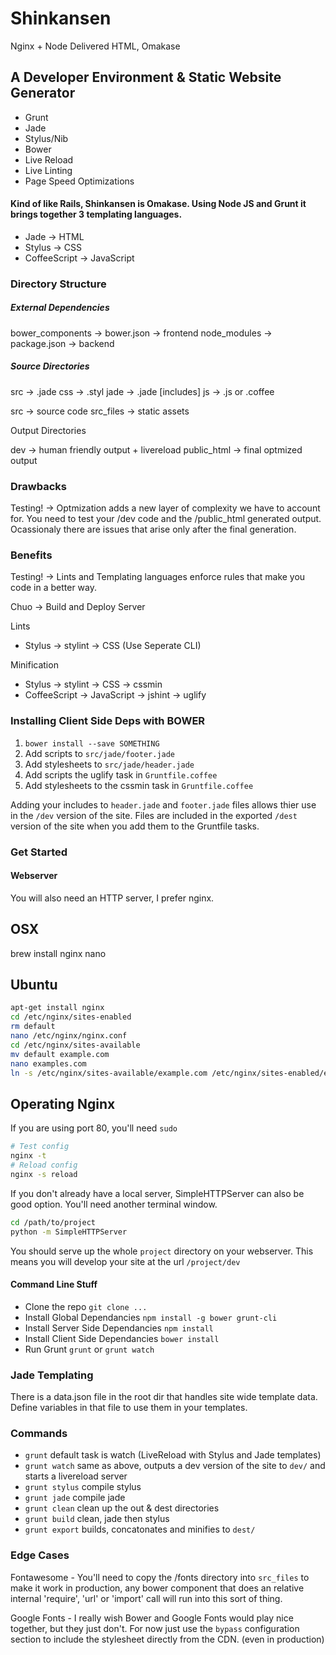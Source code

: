# Shinkansen

Nginx + Node Delivered HTML, Omakase

## A Developer Environment & Static Website Generator

* Grunt
* Jade
* Stylus/Nib
* Bower
* Live Reload
* Live Linting
* Page Speed Optimizations


#### Kind of like Rails, Shinkansen is Omakase. Using Node JS and Grunt it brings together 3 templating languages.

* Jade -> HTML
* Stylus -> CSS
* CoffeeScript -> JavaScript

### Directory Structure

##### External Dependencies

bower_components -> bower.json -> frontend
node_modules -> package.json -> backend

##### Source Directories

src -> .jade
	css -> .styl
	jade -> .jade [includes]
	js -> .js or .coffee

src -> source code
src_files -> static assets

Output Directories

dev -> human friendly output + livereload
public_html -> final optmized output


### Drawbacks

Testing! -> Optmization adds a new layer of complexity we have to account for. You need to test your /dev code and the /public_html generated output. Ocassionaly there are issues that arise only after the final generation.

### Benefits

Testing! -> Lints and Templating languages enforce rules that make you code in a better way.

Chuo -> Build and Deploy Server

<!-- bash -->

Lints

* Stylus -> stylint -> CSS (Use Seperate CLI)


Minification

* Stylus -> stylint -> CSS -> cssmin
* CoffeeScript -> JavaScript -> jshint -> uglify

### Installing Client Side Deps with BOWER

1. `bower install --save SOMETHING`
1. Add scripts to `src/jade/footer.jade`
1. Add stylesheets to `src/jade/header.jade`
1. Add scripts the uglify task in `Gruntfile.coffee`
1. Add stylesheets to the cssmin task in `Gruntfile.coffee`

Adding your includes to `header.jade` and `footer.jade` files allows thier use in the `/dev` version of the site. Files are included in the exported `/dest` version of the site when you add them to the Gruntfile tasks.


### Get Started

#### Webserver

You will also need an HTTP server, I prefer nginx.

## OSX

brew install nginx
nano 

## Ubuntu

``` bash
apt-get install nginx
cd /etc/nginx/sites-enabled
rm default
nano /etc/nginx/nginx.conf
cd /etc/nginx/sites-available
mv default example.com
nano examples.com
ln -s /etc/nginx/sites-available/example.com /etc/nginx/sites-enabled/example.com
```

## Operating Nginx

If you are using port 80, you'll need `sudo`

``` bash
# Test config
nginx -t
# Reload config
nginx -s reload
```



If you don't already have a local server, SimpleHTTPServer can also be good option. You'll need another terminal window.

```bash
cd /path/to/project
python -m SimpleHTTPServer
```

You should serve up the whole `project` directory on your webserver. This means you will develop your site at the url `/project/dev`

#### Command Line Stuff

* Clone the repo `git clone ...`
* Install Global Dependancies `npm install -g bower grunt-cli`
* Install Server Side Dependancies `npm install`
* Install Client Side Dependancies `bower install`
* Run Grunt `grunt` or `grunt watch`


### Jade Templating

There is a data.json file in the root dir that handles site wide template data. Define variables in that file to use them in your templates.


### Commands

* `grunt` default task is watch (LiveReload with Stylus and Jade templates)
* `grunt watch` same as above, outputs a dev version of the site to `dev/` and starts a livereload server
* `grunt stylus` compile stylus
* `grunt jade` compile jade
* `grunt clean` clean up the out & dest directories
* `grunt build` clean, jade then stylus
* `grunt export` builds, concatonates and minifies to `dest/`


### Edge Cases

Fontawesome - You'll need to copy the /fonts directory into `src_files` to make it work in production, any bower component that does an relative internal 'require', 'url' or 'import' call will run into this sort of thing.

Google Fonts - I really wish Bower and Google Fonts would play nice together, but they just don't. For now just use the `bypass` configuration section to include the stylesheet directly from the CDN. (even in production)
